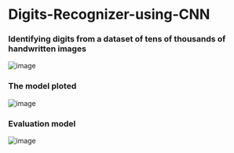 # Digits-Recognizer-using-CNN

### Identifying digits from a dataset of tens of thousands of handwritten images

![image](https://user-images.githubusercontent.com/81964452/189555350-0a68d65f-3560-4bf0-b4e1-de9feec18048.png)

### The model ploted

![image](https://user-images.githubusercontent.com/81964452/189555303-841711a8-2fb8-4f74-8940-4a62d04e5a16.png)

### Evaluation model

![image](https://user-images.githubusercontent.com/81964452/189555393-0dcc422f-3c3d-4e49-a3e4-3cf2a0a9cf46.png)

